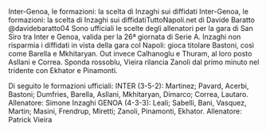 Inter-Genoa, le formazioni: la scelta di Inzaghi sui diffidati
Inter-Genoa, le formazioni: la scelta di Inzaghi sui diffidatiTuttoNapoli.net
di Davide Baratto  @davidebaratto04
Sono ufficiali le scelte degli allenatori per la gara di San Siro tra Inter e Genoa, valida per la 26ª giornata di Serie A. Inzaghi non risparmia i diffidati in vista della gara col Napoli: gioca titolare Bastoni, così come Barella e Mkhitaryan. Out invece Calhanoglu e Thuram, al loro posto Asllani e Correa. Sponda rossoblu, Vieira rilancia Zanoli dal primo minuto nel tridente con Ekhator e Pinamonti.

Di seguito le formazioni ufficiali:
INTER (3-5-2): Martinez; Pavard, Acerbi, Bastoni; Dumfries, Barella, Asllani, Mkhitaryan, Dimarco; Correa, Lautaro. Allenatore: Simone Inzaghi
GENOA (4-3-3): Leali; Sabelli, Bani, Vasquez, Martin; Masini, Frendrup, Miretti; Zanoli, Pinamonti, Ekhator. Allenatore: Patrick Vieira
